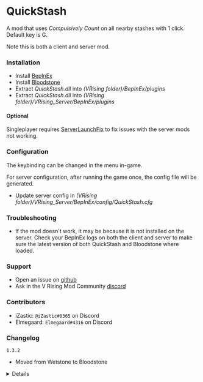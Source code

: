 # QuickStash

A mod that uses _Compulsively Count_ on all nearby stashes with 1 click.  
Default key is G.

Note this is both a client and server mod.

### Installation
- Install [BepInEx](https://github.com/decaprime/VRising-Modding/releases/tag/1.668.4)
- Install [Bloodstone](https://github.com/decaprime/Bloodstone/releases/tag/v0.1.3)
- Extract _QuickStash.dll_ into _(VRising folder)/BepInEx/plugins_
- Extract _QuickStash.dll_ into _(VRising folder)/VRising_Server/BepInEx/plugins_

#### Optional
Singleplayer requires [ServerLaunchFix](https://v-rising.thunderstore.io/package/Mythic/ServerLaunchFix/) to fix issues with the server mods not working.

### Configuration

The keybinding can be changed in the menu in-game.

For server configuration, after running the game once, the config file will be generated.

- Update server config in _(VRising folder)/VRising_Server/BepInEx/config/QuickStash.cfg_

### Troubleshooting

- If the mod doesn't work, it may be because it is not installed on the server. Check your BepInEx logs on both the client and server to make sure the latest version of both QuickStash and Bloodstone where loaded.

### Support
- Open an issue on [github](https://github.com/iZastic/QuickStash/issues)
- Ask in the V Rising Mod Community [discord](https://vrisingmods.com/discord)

### Contributors
- iZastic: `@iZastic#0365` on Discord
- Elmegaard: `Elmegaard#4316` on Discord

### Changelog
`1.3.2`
- Moved from Wetstone to Bloodstone

<details>

`1.3.1`
- Added support for bags

`1.3.0`
- Upgrade for Gloomrot

`1.2.3`
- Upgrade to Wetstone 1.1.0
- Potentially fixed rare client crash
- Fixed silver debuff not getting removed

`1.2.2`
- Reduce cooldown from 2 seconds to 0.5 seconds

`1.2.1`
- Fixed Readme

`1.2.0`
- Increased default range to 50
- Added Wetstone (keybinds added to controls in-game)
- Code refactor
- Fixed memory leak (but added small stutter when depositing)

`1.1.2`
- Fixed a client crash

`1.1.1`
- Updated Readme

`1.1.0`
- Set max distance
- Made config for keybind
- Made config for max distance

`1.0.1`
- Updated Readme

`1.0.0`
- Initial mod upload

</details>

